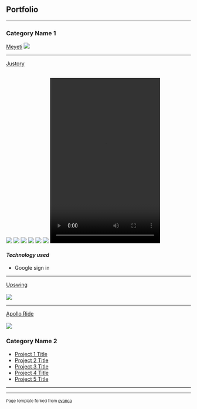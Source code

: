 ## Portfolio

---

### Category Name 1 

[Meyeti](/sample_page)
<img src="images/dummy_thumbnail.jpg?raw=true"/>

---
[Justory](/pdf/sample_presentation.pdf)
<br><br>

<img src="images/1.jpeg?raw=true"/>
<img src="images/2.png?raw=true"/>
<img src="images/3.png?raw=true"/>
<img src="images/4.png?raw=true"/>
<img src="images/5.jpeg?raw=true"/>
<img src="images/6.jpeg?raw=true"/>

<video width="300" height="450" controls preload> 
    <source src="images/justory/Justory.mp4"></source> 
    <source src="images/justory/Justory.mp4"></source> 
</video>

#### _Technology used_
- <p style="font-size:14px">Google sign in </p>


---
[Upswing](http://example.com/)
<br><br>
<img src="images/dummy_thumbnail.jpg?raw=true"/>

---

[Apollo Ride](http://example.com/)
<br><br>
<img src="images/dummy_thumbnail.jpg?raw=true"/>




### Category Name 2

- [Project 1 Title](http://example.com/)
- [Project 2 Title](http://example.com/)
- [Project 3 Title](http://example.com/)
- [Project 4 Title](http://example.com/)
- [Project 5 Title](http://example.com/)

---




---
<p style="font-size:11px">Page template forked from <a href="https://github.com/evanca/quick-portfolio">evanca</a></p>
<!-- Remove above link if you don't want to attibute -->

